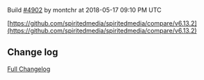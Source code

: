 Build [#4902](https://circleci.com/gh/spiritedmedia/spiritedmedia/4902) by montchr at 2018-05-17 09:10 PM UTC

[https://github.com/spiritedmedia/spiritedmedia/compare/v6.13.2](https://github.com/spiritedmedia/spiritedmedia/compare/v6.13.2)
## Change log
[Full Changelog](git@github.com:spiritedmedia/spiritedmedia.git/compare/v6.13.2...v6.13.3)

